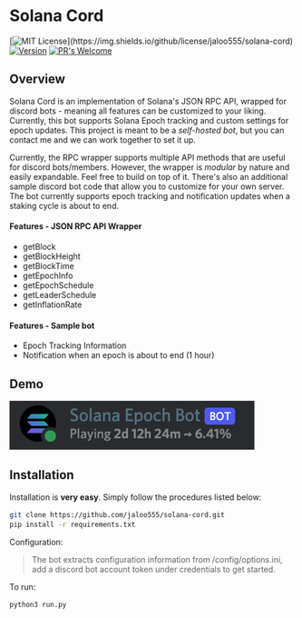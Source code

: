 # Solana Cord

[![MIT License](https://img.shields.io/apm/l/atomic-design-ui.svg?)](https://img.shields.io/github/license/jaloo555/solana-cord)
[![Version](https://badge.fury.io/gh/tterb%2FHyde.svg)](https://badge.fury.io/gh/tterb%2FHyde)
[![PR's Welcome](https://img.shields.io/badge/PRs-welcome-brightgreen.svg?style=flat)](http://makeapullrequest.com)  

## Overview

Solana Cord is an implementation of Solana's JSON RPC API, wrapped for discord bots - meaning all features can be customized to your liking. Currently, this bot supports Solana Epoch tracking and custom settings for epoch updates. This project is meant to be a _self-hosted bot_, but you can contact me and we can work together to set it up.

Currently, the RPC wrapper supports multiple API methods that are useful for discord bots/members. However, the wrapper is _modular_ by nature and easily expandable. Feel free to build on top of it. There's also an additional sample discord bot code that allow you to customize for your own server. The bot currently supports epoch tracking and notification updates when a staking cycle is about to end.

#### Features - JSON RPC API Wrapper

- getBlock
- getBlockHeight
- getBlockTime
- getEpochInfo
- getEpochSchedule
- getLeaderSchedule
- getInflationRate

#### Features - Sample bot

- Epoch Tracking Information
- Notification when an epoch is about to end (1 hour)

## Demo

![epoch_demo](./epoch_bot_sample.png)

## Installation

Installation is **very easy**. Simply follow the procedures listed below:

```bash
git clone https://github.com/jaloo555/solana-cord.git
pip install -r requirements.txt
```
Configuration:
> The bot extracts configuration information from /config/options.ini, add a discord bot account token under credentials to get started.

To run:
```bash
python3 run.py
```

